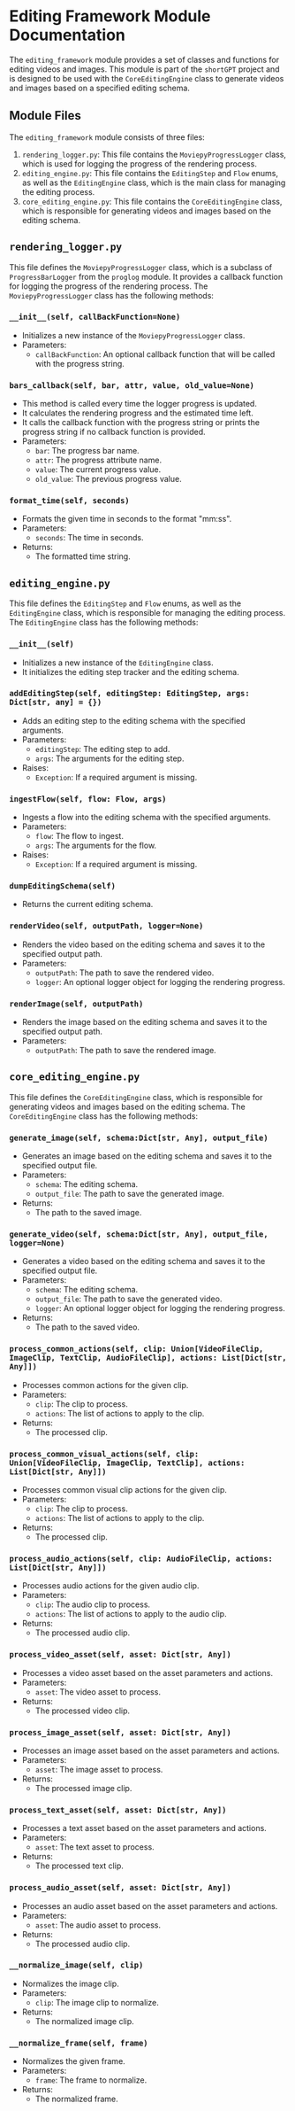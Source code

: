 # Editing Framework Module Documentation

The `editing_framework` module provides a set of classes and functions for editing videos and images. This module is part of the `shortGPT` project and is designed to be used with the `CoreEditingEngine` class to generate videos and images based on a specified editing schema.

## Module Files

The `editing_framework` module consists of three files:

1. `rendering_logger.py`: This file contains the `MoviepyProgressLogger` class, which is used for logging the progress of the rendering process.
2. `editing_engine.py`: This file contains the `EditingStep` and `Flow` enums, as well as the `EditingEngine` class, which is the main class for managing the editing process.
3. `core_editing_engine.py`: This file contains the `CoreEditingEngine` class, which is responsible for generating videos and images based on the editing schema.

## `rendering_logger.py`

This file defines the `MoviepyProgressLogger` class, which is a subclass of `ProgressBarLogger` from the `proglog` module. It provides a callback function for logging the progress of the rendering process. The `MoviepyProgressLogger` class has the following methods:

### `__init__(self, callBackFunction=None)`

- Initializes a new instance of the `MoviepyProgressLogger` class.
- Parameters:
  - `callBackFunction`: An optional callback function that will be called with the progress string.

### `bars_callback(self, bar, attr, value, old_value=None)`

- This method is called every time the logger progress is updated.
- It calculates the rendering progress and the estimated time left.
- It calls the callback function with the progress string or prints the progress string if no callback function is provided.
- Parameters:
  - `bar`: The progress bar name.
  - `attr`: The progress attribute name.
  - `value`: The current progress value.
  - `old_value`: The previous progress value.

### `format_time(self, seconds)`

- Formats the given time in seconds to the format "mm:ss".
- Parameters:
  - `seconds`: The time in seconds.
- Returns:
  - The formatted time string.

## `editing_engine.py`

This file defines the `EditingStep` and `Flow` enums, as well as the `EditingEngine` class, which is responsible for managing the editing process. The `EditingEngine` class has the following methods:

### `__init__(self)`

- Initializes a new instance of the `EditingEngine` class.
- It initializes the editing step tracker and the editing schema.

### `addEditingStep(self, editingStep: EditingStep, args: Dict[str, any] = {})`

- Adds an editing step to the editing schema with the specified arguments.
- Parameters:
  - `editingStep`: The editing step to add.
  - `args`: The arguments for the editing step.
- Raises:
  - `Exception`: If a required argument is missing.

### `ingestFlow(self, flow: Flow, args)`

- Ingests a flow into the editing schema with the specified arguments.
- Parameters:
  - `flow`: The flow to ingest.
  - `args`: The arguments for the flow.
- Raises:
  - `Exception`: If a required argument is missing.

### `dumpEditingSchema(self)`

- Returns the current editing schema.

### `renderVideo(self, outputPath, logger=None)`

- Renders the video based on the editing schema and saves it to the specified output path.
- Parameters:
  - `outputPath`: The path to save the rendered video.
  - `logger`: An optional logger object for logging the rendering progress.

### `renderImage(self, outputPath)`

- Renders the image based on the editing schema and saves it to the specified output path.
- Parameters:
  - `outputPath`: The path to save the rendered image.

## `core_editing_engine.py`

This file defines the `CoreEditingEngine` class, which is responsible for generating videos and images based on the editing schema. The `CoreEditingEngine` class has the following methods:

### `generate_image(self, schema:Dict[str, Any], output_file)`

- Generates an image based on the editing schema and saves it to the specified output file.
- Parameters:
  - `schema`: The editing schema.
  - `output_file`: The path to save the generated image.
- Returns:
  - The path to the saved image.

### `generate_video(self, schema:Dict[str, Any], output_file, logger=None)`

- Generates a video based on the editing schema and saves it to the specified output file.
- Parameters:
  - `schema`: The editing schema.
  - `output_file`: The path to save the generated video.
  - `logger`: An optional logger object for logging the rendering progress.
- Returns:
  - The path to the saved video.

### `process_common_actions(self, clip: Union[VideoFileClip, ImageClip, TextClip, AudioFileClip], actions: List[Dict[str, Any]])`

- Processes common actions for the given clip.
- Parameters:
  - `clip`: The clip to process.
  - `actions`: The list of actions to apply to the clip.
- Returns:
  - The processed clip.

### `process_common_visual_actions(self, clip: Union[VideoFileClip, ImageClip, TextClip], actions: List[Dict[str, Any]])`

- Processes common visual clip actions for the given clip.
- Parameters:
  - `clip`: The clip to process.
  - `actions`: The list of actions to apply to the clip.
- Returns:
  - The processed clip.

### `process_audio_actions(self, clip: AudioFileClip, actions: List[Dict[str, Any]])`

- Processes audio actions for the given audio clip.
- Parameters:
  - `clip`: The audio clip to process.
  - `actions`: The list of actions to apply to the audio clip.
- Returns:
  - The processed audio clip.

### `process_video_asset(self, asset: Dict[str, Any])`

- Processes a video asset based on the asset parameters and actions.
- Parameters:
  - `asset`: The video asset to process.
- Returns:
  - The processed video clip.

### `process_image_asset(self, asset: Dict[str, Any])`

- Processes an image asset based on the asset parameters and actions.
- Parameters:
  - `asset`: The image asset to process.
- Returns:
  - The processed image clip.

### `process_text_asset(self, asset: Dict[str, Any])`

- Processes a text asset based on the asset parameters and actions.
- Parameters:
  - `asset`: The text asset to process.
- Returns:
  - The processed text clip.

### `process_audio_asset(self, asset: Dict[str, Any])`

- Processes an audio asset based on the asset parameters and actions.
- Parameters:
  - `asset`: The audio asset to process.
- Returns:
  - The processed audio clip.

### `__normalize_image(self, clip)`

- Normalizes the image clip.
- Parameters:
  - `clip`: The image clip to normalize.
- Returns:
  - The normalized image clip.

### `__normalize_frame(self, frame)`

- Normalizes the given frame.
- Parameters:
  - `frame`: The frame to normalize.
- Returns:
  - The normalized frame.